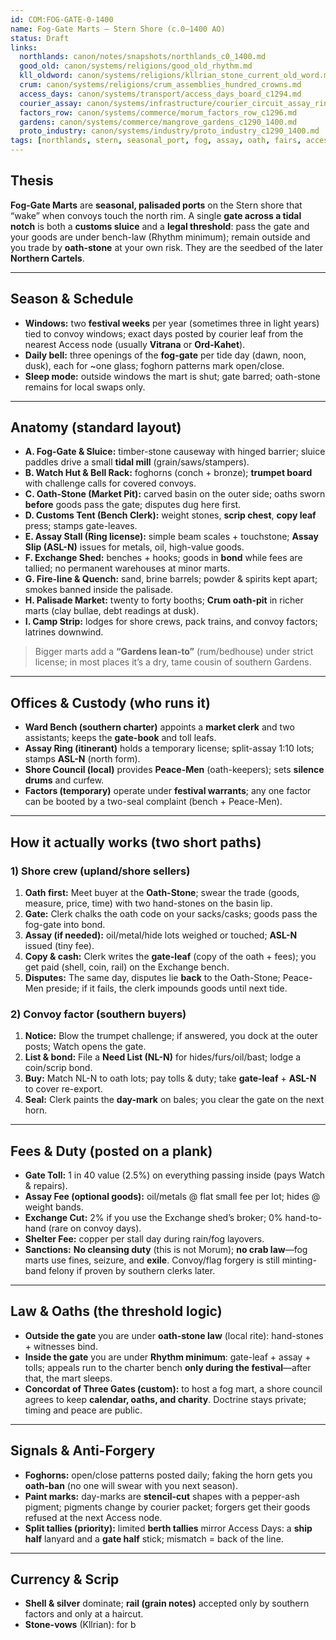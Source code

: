 ```yaml
---
id: COM:FOG-GATE-0-1400
name: Fog-Gate Marts — Stern Shore (c.0–1400 AO)
status: Draft
links:
  northlands: canon/notes/snapshots/northlands_c0_1400.md
  good_old: canon/systems/religions/good_old_rhythm.md
  kll_oldword: canon/systems/religions/kllrian_stone_current_old_word.md
  crum: canon/systems/religions/crum_assemblies_hundred_crowns.md
  access_days: canon/systems/transport/access_days_board_c1294.md
  courier_assay: canon/systems/infrastructure/courier_circuit_assay_ring_c700_1300.md
  factors_row: canon/systems/commerce/morum_factors_row_c1296.md
  gardens: canon/systems/commerce/mangrove_gardens_c1290_1400.md
  proto_industry: canon/systems/industry/proto_industry_c1290_1400.md
tags: [northlands, stern, seasonal_port, fog, assay, oath, fairs, access_days, cartels]
---
```


## Thesis
**Fog-Gate Marts** are **seasonal, palisaded ports** on the Stern shore that “wake” when convoys touch the north rim. A single **gate across a tidal notch** is both a **customs sluice** and a **legal threshold**: pass the gate and your goods are under bench-law (Rhythm minimum); remain outside and you trade by **oath-stone** at your own risk. They are the seedbed of the later **Northern Cartels**.

---

## Season & Schedule
- **Windows:** two **festival weeks** per year (sometimes three in light years) tied to convoy windows; exact days posted by courier leaf from the nearest Access node (usually **Vitrana** or **Ord-Kahet**).
- **Daily bell:** three openings of the **fog-gate** per tide day (dawn, noon, dusk), each for ~one glass; foghorn patterns mark open/close.
- **Sleep mode:** outside windows the mart is shut; gate barred; oath-stone remains for local swaps only.

---

## Anatomy (standard layout)
- **A. Fog-Gate & Sluice:** timber-stone causeway with hinged barrier; sluice paddles drive a small **tidal mill** (grain/saws/stampers).
- **B. Watch Hut & Bell Rack:** foghorns (conch + bronze); **trumpet board** with challenge calls for covered convoys.
- **C. Oath-Stone (Market Pit):** carved basin on the outer side; oaths sworn **before** goods pass the gate; disputes dug here first.
- **D. Customs Tent (Bench Clerk):** weight stones, **scrip chest**, **copy leaf** press; stamps gate-leaves.
- **E. Assay Stall (Ring license):** simple beam scales + touchstone; **Assay Slip (ASL-N)** issues for metals, oil, high-value goods.
- **F. Exchange Shed:** benches + hooks; goods in **bond** while fees are tallied; no permanent warehouses at minor marts.
- **G. Fire-line & Quench:** sand, brine barrels; powder & spirits kept apart; smokes banned inside the palisade.
- **H. Palisade Market:** twenty to forty booths; **Crum oath-pit** in richer marts (clay bullae, debt readings at dusk).
- **I. Camp Strip:** lodges for shore crews, pack trains, and convoy factors; latrines downwind.

> Bigger marts add a **“Gardens lean-to”** (rum/bedhouse) under strict license; in most places it’s a dry, tame cousin of southern Gardens.

---

## Offices & Custody (who runs it)
- **Ward Bench (southern charter)** appoints a **market clerk** and two assistants; keeps the **gate-book** and toll leafs.
- **Assay Ring (itinerant)** holds a temporary license; split-assay 1:10 lots; stamps **ASL-N** (north form).
- **Shore Council (local)** provides **Peace-Men** (oath-keepers); sets **silence drums** and curfew.
- **Factors (temporary)** operate under **festival warrants**; any one factor can be booted by a two-seal complaint (bench + Peace-Men).

---

## How it actually works (two short paths)

### 1) Shore crew (upland/shore sellers)
1. **Oath first:** Meet buyer at the **Oath-Stone**; swear the trade (goods, measure, price, time) with two hand-stones on the basin lip.  
2. **Gate:** Clerk chalks the oath code on your sacks/casks; goods pass the fog-gate into bond.  
3. **Assay (if needed):** oil/metal/hide lots weighed or touched; **ASL-N** issued (tiny fee).  
4. **Copy & cash:** Clerk writes the **gate-leaf** (copy of the oath + fees); you get paid (shell, coin, rail) on the Exchange bench.  
5. **Disputes:** The same day, disputes lie **back** to the Oath-Stone; Peace-Men preside; if it fails, the clerk impounds goods until next tide.

### 2) Convoy factor (southern buyers)
1. **Notice:** Blow the trumpet challenge; if answered, you dock at the outer posts; Watch opens the gate.  
2. **List & bond:** File a **Need List (NL-N)** for hides/furs/oil/bast; lodge a coin/scrip bond.  
3. **Buy:** Match NL-N to oath lots; pay tolls & duty; take **gate-leaf** + **ASL-N** to cover re-export.  
4. **Seal:** Clerk paints the **day-mark** on bales; you clear the gate on the next horn.

---

## Fees & Duty (posted on a plank)
- **Gate Toll:** 1 in 40 value (2.5%) on everything passing inside (pays Watch & repairs).  
- **Assay Fee (optional goods):** oil/metals @ flat small fee per lot; hides @ weight bands.  
- **Exchange Cut:** 2% if you use the Exchange shed’s broker; 0% hand-to-hand (rare on convoy days).  
- **Shelter Fee:** copper per stall day during rain/fog layovers.
- **Sanctions:** **No cleansing duty** (this is not Morum); **no crab law**—fog marts use fines, seizure, and **exile**. Convoy/flag forgery is still minting-band felony if proven by southern clerks later.

---

## Law & Oaths (the threshold logic)
- **Outside the gate** you are under **oath-stone law** (local rite): hand-stones + witnesses bind.  
- **Inside the gate** you are under **Rhythm minimum**: gate-leaf + assay + tolls; appeals run to the charter bench **only during the festival**—after that, the mart sleeps.
- **Concordat of Three Gates (custom):** to host a fog mart, a shore council agrees to keep **calendar, oaths, and charity**. Doctrine stays private; timing and peace are public.

---

## Signals & Anti-Forgery
- **Foghorns:** open/close patterns posted daily; faking the horn gets you **oath-ban** (no one will swear with you next season).  
- **Paint marks:** day-marks are **stencil-cut** shapes with a pepper-ash pigment; pigments change by courier packet; forgers get their goods refused at the next Access node.
- **Split tallies (priority):** limited **berth tallies** mirror Access Days: a **ship half** lanyard and a **gate half** stick; mismatch = back of the line.

---

## Currency & Scrip
- **Shell & silver** dominate; **rail (grain notes)** accepted only by southern factors and only at a haircut.  
- **Stone-vows** (Kllrian): for b
